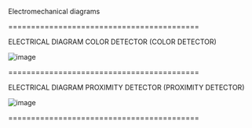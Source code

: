 Electromechanical diagrams

==========================================

ELECTRICAL DIAGRAM
COLOR DETECTOR (COLOR DETECTOR)

![image](https://github.com/auric123/95octano/assets/171710232/2b4d55c0-95db-4f6b-8a1a-8af38ba81439)

==========================================

ELECTRICAL DIAGRAM
PROXIMITY DETECTOR (PROXIMITY DETECTOR)

![image](https://github.com/auric123/95octano/assets/171710232/3f075ac4-b508-40d7-b228-80ca53bfe561)

==========================================

